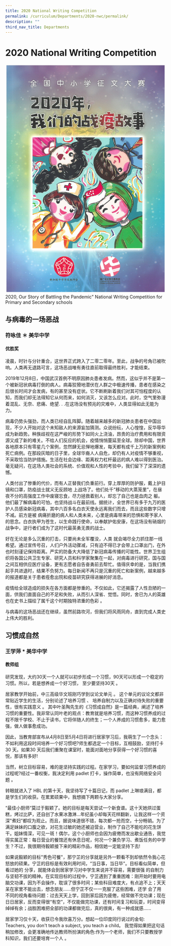 ```yaml
---
title: 2020 National Writing Competition
permalink: /curriculum/Departments/2020-nwc/permalink/
description: ""
third_nav_title: Departments
---
```

2020 National Writing Competition
=================================
![](/images/mt2.jpg)
2020, Our Story of Battling the Pandemic" National Writing Competition for Primary and Secondary schools

与病毒的一场恶战
--------

### 符咏佳 ＊ 美华中学

#### 优胜奖

  

凌晨，时针与分针重合，这世界正式跨入了二零二零年。至此，战争的号角已被吹响。人类再无退路可言，这场恶战唯有勇往直前取得最终胜利，才能结束。

2019年12月8日，中国武汉首例不明原因肺炎患者发病。然而，这似乎并不是第一个被新冠状病毒打倒的病人。病毒狡猾地潜伏在人群之中极速传播，患者在感染之后很长时间才会发病，有的甚至没有症状。它不断刷新着我们对其可怕程度的认知，而我们却无法得知它从何而来，如何消灭，又该怎么应对。此时，空气里弥漫着混乱、无奈、悲痛、绝望. . .在这场没有预兆的灾难中，人类显得如此无能为力。

病毒仍势头强劲，而人类已经自乱阵脚。随着越来越多的新冠肺炎患者在中国出现，不少人开始对这个未知敌人的来源妄加猜测。众说纷纭，人心惶惶，反华辱华成为新趋势。种族歧视在这严峻的形势下如同火上浇油，昂贵的治疗费用和有限资源又成了新的难关。不给人们反应的机会，疫情悄悄蔓延至全球。除却中国，世界各地原本只有零星几个案例，忽然肆无忌惮地爆发，每天都有成千上万的新案例和死亡病例。在那段灰暗的日子里，全球华裔人人自危，却仍有人对疫情不够重视，不采取恰当防护措施。生活在社会边缘、距离权力杠杆最远的病人难以得到医治。毫无疑问，在这场人类社会的系统、价值观和人性的考验中，我们留下了深深的遗憾。

人类付出了惨重的代价，而有人正替我们负重前行。穿上厚厚的防护服，戴上护目镜和口罩，防疫战士就义无反顾地 上战场了。他们处千"移动的大蒸笼里”，在昼夜不分的高强度工作中废寝忘食，尽力拯救着别人，却忘了自己也是血肉之 躯。他们最了解病毒的可怕，也坚持战斗在最前线。据统计，全世界已有多于九万的医护人员感染新冠病毒，其中六百多名白衣天使永远离我们而去，而且这些数字只增不减。前方是被 病痛折磨的病人和人类未来，心里是病毒带来的恐惧和寄予家人的思念。白衣执甲为苍生，以生命践行使命，以奉献护佑安康，在这场没有硝烟的战争中，逆行者们成为了这时代最英勇无畏的战士。

好在无论是多么沉重的打击，只要尚未全军覆没，人类 就会竭尽全力抓住那一线希望。通过宣传号召，人们户外活动骤减，只有迫不得已才会带上口罩出门，在外也时刻谨记保持距离。严实的防备大大降低了新冠病毒传播的可能性。世界卫生组织将各国公共卫生专家、研究人员和科学家聚集在一起，对病毒进行研究，国与国之间互相供应医疗设备，更有志愿者自告奋勇前去帮忙。值得庆幸的是，当我们携起手共进退时，结果不负努力。每日新闻不再只是沉重的死亡和新案例，越来越多的报道都是关于患者痊愈出院和疫苗研究获得进展的好消息。

疫情给全球造成的损失在各方面都是惨重的。不仅如此，它还揭露了人性丑陋的一面，供我们直面自己的不足和失败，从而引人深省、觉悟。同时，舍已为人的英雄也在史书上描绘了属千这个时期独特浓重的色彩 。

与病毒的这场恶战还在继续，虽然前路坎河，但我们将风雨同舟，直到完成人类史上伟大的胜利。

习惯成自然
-----

### 王学萍 \* 美华中学

#### 教师组

  

研究发现，大约30天一个人就可以初步形成一个习惯，90天可以形成一个稳定的习惯。所以，若是想养成一个好习惯， 至少要坚持30天 。

居家教学开始前，中三高级华文班刚巧学到议论文单元 。 这个单元的议论文都非常贴近学生的生活，分别论述了培养习惯 、 培养自制力以及正确对待失败的重要性，很有实践意义 。 其中叶圣陶先生的《习惯成自然》是一篇经典，阐述了培养习惯的重要性。我非常认同叶老的观点：教育就是培养习惯，而这种习惯养成的过程不限千学校、不止于读书，它将伴随人的终生；一个人养成的习惯愈多，能力愈强，做人做事愈成功。

因此，当教育部宣布从4月8日至5月4日将进行居家学习后，我萌生了一个念头：不如利用这段时间培养一个好习惯吧?师生都选定一个目标，互相鼓励，坚持打卡 30 天。如果30 天后我们重聚在课室时，能面对面地分享获得一个好习惯的喜悦，那该有多好!

当然，树立目标容易，难的是坚持实践的过程。在家学习，要如何监督习惯养成的过程呢?经过一番权衡，我决定利用 padlet 打卡，操作简单，也没有网络安全问题 。

转眼就进入了 HBL 的第十天，我坚待写了十篇日记，而 padlet 上琳琅满目，都是学生们的收获。在累累硕果中，我想摘下两颗与大家分享。

“最佳小厨师“莫过于毅颖了。她的目标是每天尝试一个新食谱。这十天她烘过蛋糕，烤过比萨，还自创了水果冰激淋...年纪虽小却每天花样翻新，让我这样一个资深"煮妇”都叹为观止。而且，据说味道很不错，每次都一抢而空，十分畅销。为了满足妹妹的口腹之欲，对花生过敏的她还被迫营业，制作了自己不能吃的花生饼干。姐妹情深，可见一斑！偶尔，这个小厨师也会因为疲倦而发出歇业通告，我觉得实属正常：每日营业的餐馆还有休息日呢，何况一个兼负学习、煮饭任务的中学生？不过，我很期待毅颖接下来的精彩作品，相信她一定能坚持下去!

如果说毅颖的目标"秀色可餐"，那宁芷的分享就是另外一颗看不到却依然令我心花怒放的硕果。宁芷的目标是有效利用时间，“当日事，当日毕"。目标看似简单，但看过她的 分享，就能体会到居家学习对中学生来说并不容易，需要很强 的自制力与坚韧不拔的精神。在实现目标的过程中，宁芷遇到了重重困难：刚开始时要用电脑交功课，因为不会操作，耽误了很多时间；某些科目难度大，有点追不上；天天呆在家里不能出去，想念朋友......但宁芷不仅一一克服了这些困难，还学 会了用不同的视角看待问题：过去天天上学，回到家后因为疲倦，经常做不完功课；现在日日居家，反而变得很“有空”，不仅能做完功课，还有时间复习和玩耍，时间变得绰绰有余；战胜困难把全部的功课都做完后，真的很爽，有一种成就感......

居家学习仅十天，收获已令我欣喜万分。想起一位印度同行说过的金旬: Teachers, you don't teach a subject, you teach a child。 我觉得如果把这句话稍加修改，会更准确地传达教师所扮演的角色:作为一个老师，我们不只要教授学科知识，我们还要培育一个人 。